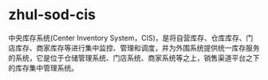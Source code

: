 # zhul-sod-cis
中央库存系统(Center Inventory System，CIS)，是将自营库存、仓库库存、门店库存、商家库存等进行集中监控、管理和调度，并为外围系统提供统一库存服务的系统，它是位于仓储管理系统、门店系统、商家系统等之上，销售渠道平台之下的库存集中管理系统。

